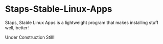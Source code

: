 # Staps-Stable-Linux-Apps
Staps, Stable Linux Apps is a lightweight program that makes installing stuff well, better!
<br>
<p>Under Construction Still!</p>
